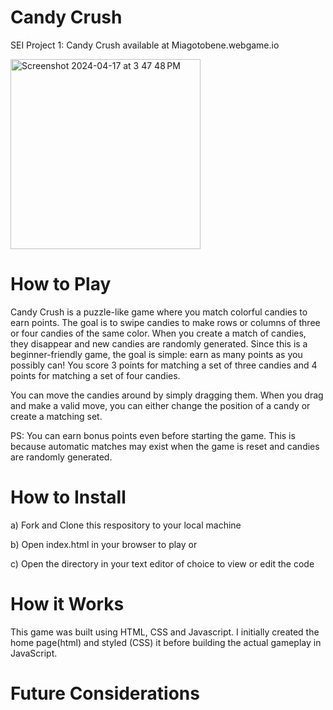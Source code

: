 # Candy Crush
SEI Project 1: Candy Crush available at Miagotobene.webgame.io

<img width="304" alt="Screenshot 2024-04-17 at 3 47 48 PM" src="https://github.com/Miagotobene/Miagotobene.webgame.io/assets/90000641/a91a0b1c-7843-4c8c-bb17-1719b3ee407a">

# How to Play
Candy Crush is a puzzle-like game where you match colorful candies to earn points. The goal is to swipe candies to make rows or columns of three or four candies of the same color. When you create a match of candies, they disappear and new candies are randomly generated. Since this is a beginner-friendly game, the goal is simple: earn as many points as you possibly can! You score 3 points for matching a set of three candies and 4 points for matching a set of four candies.

You can move the candies around by simply dragging them. When you drag and make a valid move, you can either change the position of a candy or create a matching set.

PS: You can earn bonus points even before starting the game. This is because automatic matches may exist when the game is reset and candies are randomly generated.

# How to Install
a) Fork and Clone this respository to your local machine

b) Open index.html in your browser to play or

c) Open the directory in your text editor of choice to view or edit the code

# How it Works
This game was built using HTML, CSS and Javascript. I initially created the home page(html) and styled (CSS) it before building the actual gameplay in JavaScript.



# Future Considerations

